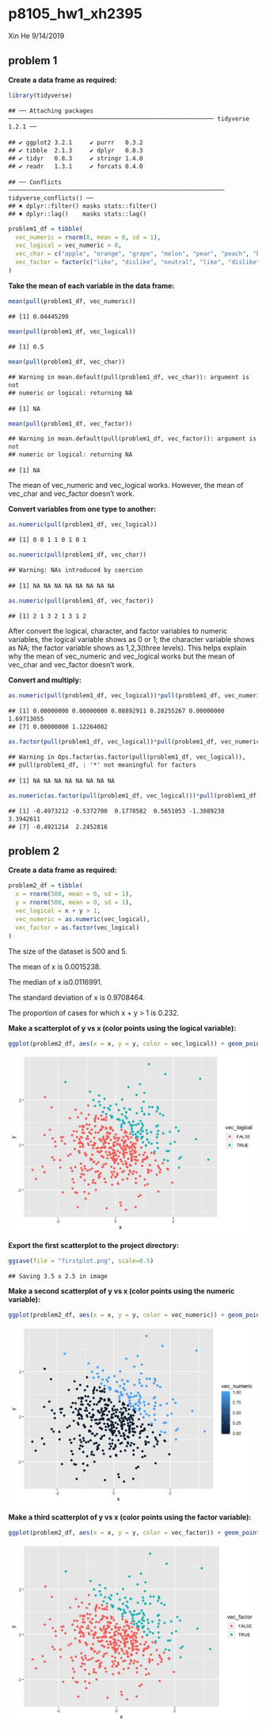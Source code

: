 p8105\_hw1\_xh2395
================
Xin He
9/14/2019

## problem 1

**Create a data frame as
    required:**

``` r
library(tidyverse)
```

    ## ── Attaching packages ────────────────────────────────────────────────────────── tidyverse 1.2.1 ──

    ## ✔ ggplot2 3.2.1     ✔ purrr   0.3.2
    ## ✔ tibble  2.1.3     ✔ dplyr   0.8.3
    ## ✔ tidyr   0.8.3     ✔ stringr 1.4.0
    ## ✔ readr   1.3.1     ✔ forcats 0.4.0

    ## ── Conflicts ───────────────────────────────────────────────────────────── tidyverse_conflicts() ──
    ## ✖ dplyr::filter() masks stats::filter()
    ## ✖ dplyr::lag()    masks stats::lag()

``` r
problem1_df = tibble(
  vec_numeric = rnorm(8, mean = 0, sd = 1),
  vec_logical = vec_numeric > 0,
  vec_char = c("apple", "orange", "grape", "melon", "pear", "peach", "banana", "berry"),
  vec_factor = factor(c("like", "dislike", "neutral", "like", "dislike", "neutral", "dislike", "like"))
)
```

**Take the mean of each variable in the data
    frame:**

``` r
mean(pull(problem1_df, vec_numeric))
```

    ## [1] 0.04445209

``` r
mean(pull(problem1_df, vec_logical))
```

    ## [1] 0.5

``` r
mean(pull(problem1_df, vec_char))
```

    ## Warning in mean.default(pull(problem1_df, vec_char)): argument is not
    ## numeric or logical: returning NA

    ## [1] NA

``` r
mean(pull(problem1_df, vec_factor))
```

    ## Warning in mean.default(pull(problem1_df, vec_factor)): argument is not
    ## numeric or logical: returning NA

    ## [1] NA

The mean of vec\_numeric and vec\_logical works. However, the mean of
vec\_char and vec\_factor doesn’t work.

**Convert variables from one type to another:**

``` r
as.numeric(pull(problem1_df, vec_logical))
```

    ## [1] 0 0 1 1 0 1 0 1

``` r
as.numeric(pull(problem1_df, vec_char))
```

    ## Warning: NAs introduced by coercion

    ## [1] NA NA NA NA NA NA NA NA

``` r
as.numeric(pull(problem1_df, vec_factor))
```

    ## [1] 2 1 3 2 1 3 1 2

After convert the logical, character, and factor variables to numeric
variables, the logical variable shows as 0 or 1; the character variable
shows as NA; the factor variable shows as 1,2,3(three levels). This
helps explain why the mean of vec\_numeric and vec\_logical works but
the mean of vec\_char and vec\_factor doesn’t work.

**Convert and
multiply:**

``` r
as.numeric(pull(problem1_df, vec_logical))*pull(problem1_df, vec_numeric)
```

    ## [1] 0.00000000 0.00000000 0.08892911 0.28255267 0.00000000 1.69713055
    ## [7] 0.00000000 1.12264082

``` r
as.factor(pull(problem1_df, vec_logical))*pull(problem1_df, vec_numeric)
```

    ## Warning in Ops.factor(as.factor(pull(problem1_df, vec_logical)),
    ## pull(problem1_df, : '*' not meaningful for factors

    ## [1] NA NA NA NA NA NA NA NA

``` r
as.numeric(as.factor(pull(problem1_df, vec_logical)))*pull(problem1_df, vec_numeric)
```

    ## [1] -0.4973212 -0.5372700  0.1778582  0.5651053 -1.3089238  3.3942611
    ## [7] -0.4921214  2.2452816

## problem 2

**Create a data frame as required:**

``` r
problem2_df = tibble(
  x = rnorm(500, mean = 0, sd = 1),
  y = rnorm(500, mean = 0, sd = 1),
  vec_logical = x + y > 1,
  vec_numeric = as.numeric(vec_logical),
  vec_factor = as.factor(vec_logical)
)
```

The size of the dataset is 500 and 5.

The mean of x is 0.0015238.

The median of x is0.0116991.

The standard deviation of x is 0.9708464.

The proportion of cases for which x + y \> 1 is 0.232.

**Make a scatterplot of y vs x (color points using the logical
variable):**

``` r
ggplot(problem2_df, aes(x = x, y = y, color = vec_logical)) + geom_point()
```

![](p8105_hw1_xh2395_files/figure-gfm/plot1-1.png)<!-- -->

**Export the first scatterplot to the project directory:**

``` r
ggsave(file = "firstplot.png", scale=0.5)
```

    ## Saving 3.5 x 2.5 in image

**Make a second scatterplot of y vs x (color points using the numeric
variable):**

``` r
ggplot(problem2_df, aes(x = x, y = y, color = vec_numeric)) + geom_point()
```

![](p8105_hw1_xh2395_files/figure-gfm/plot2-1.png)<!-- -->

**Make a third scatterplot of y vs x (color points using the factor
variable):**

``` r
ggplot(problem2_df, aes(x = x, y = y, color = vec_factor)) + geom_point()
```

![](p8105_hw1_xh2395_files/figure-gfm/plot3-1.png)<!-- -->
